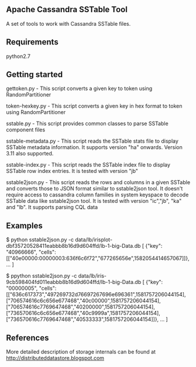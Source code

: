 Apache Cassandra SSTable Tool
------------------------------

A set of tools to work with Cassandra SSTable files.


Requirements
------------

python2.7

Getting started
---------------

gettoken.py - This script converts a given key to token using RandomPartitioner

token-hexkey.py - This script converts a given key in hex format to token using RandomPartitioner

sstable.py - This script provides common classes to parse SSTable component files

sstable-metadata.py - This script reads the SSTable stats file to display SSTable metadata information. It supports version "ha" onwards. Version 3.11 also supported.

sstable-index.py - This script reads the SSTable index file to display SSTable row index entries. It is tested with version "jb" 

sstable2json.py - This script reads the rows and columns in a given SSTable and converts those to JSON format similar to sstable2json tool. It doesn't require access to cassandra column families in system keyspace to decode SSTable data like sstable2json tool. It is tested with version "ic","jb", "ka" and "lb". It supports parsing CQL data

Examples
--------

$ python sstable2json.py -c data/lb/irisplot-dbf35720528411eabbb8b16d9d604ffd/lb-1-big-Data.db
[
{"key": "40966666",
 "cells": [["40e00000:00000003:636f6c6f72","677265656e",1582054414657067]]},
...
]

$ ppython sstable2json.py -c data/lb/iris-9cb598404fd011eabbb8b16d9d604ffd/lb-1-big-Data.db 
[
{"key": "00000005",
 "cells": [["636c617373","497269732d76697267696e696361",1581757206044154],
	["706574616c6c656e677468","40c00000",1581757206044154],
	["706574616c7769647468","40200000",1581757206044154],
	["736570616c6c656e677468","40c9999a",1581757206044154],
	["736570616c7769647468","40533333",1581757206044154]]},
...
]

References
----------

More detailed description of storage internals can be found at http://distributeddatastore.blogspot.com
